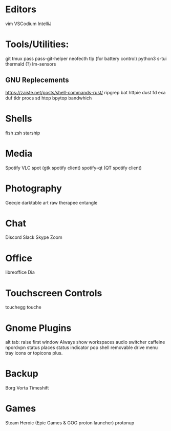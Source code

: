 # Editors
vim
VSCodium
IntelliJ

# Tools/Utilities:
git
tmux
pass
pass-git-helper
neofecth
tlp (for battery control)
python3
s-tui
thermald (?)
lm-sensors

## GNU Replecements
https://zaiste.net/posts/shell-commands-rust/
ripgrep
bat
httpie
dust
fd
exa
duf
tldr
procs
sd
htop
bpytop
bandwhich


# Shells
fish
zsh
starship

# Media
Spotify
VLC
spot (gtk spotify client)
spotify-qt (QT spotify client)

# Photography
Geeqie
darktable
art
raw therapee
entangle

# Chat
Discord
Slack
Skype
Zoom

# Office
libreoffice
Dia

# Touchscreen Controls
touchegg
touche

# Gnome Plugins
alt tab: raise first window
Always show workspaces
audio switcher
caffeine
npordvpn status
places status indicator
pop shell
removable drive menu
tray icons or topicons plus.

# Backup
Borg
Vorta
Timeshift

# Games
Steam
Heroic (Epic Games & GOG proton launcher)
protonup
